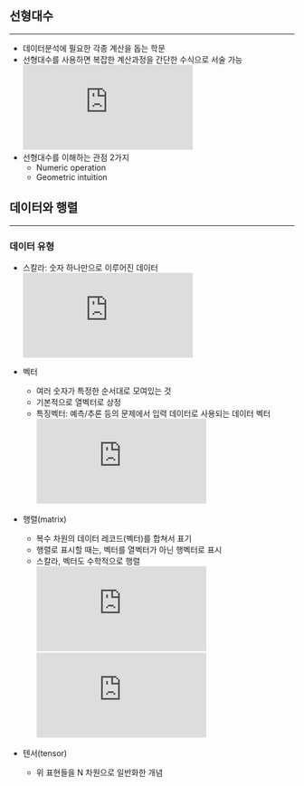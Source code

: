## 선형대수
----
+ 데이터분석에 필요한 각종 계산을 돕는 학문
+ 선형대수를 사용하면 복잡한 계산과정을 간단한 수식으로 서술 가능
![Math](https://latex.codecogs.com/gif.latex?y%20%3D%20Xw)
+ 선형대수를 이해하는 관점 2가지
	* Numeric operation
	* Geometric intuition



## 데이터와 행렬
----
### 데이터 유형
+ 스칼라: 숫자 하나만으로 이루어진 데이터
![Math](https://latex.codecogs.com/gif.latex?x%20%5Cin%20R)
	
+ 벡터
	* 여러 숫자가 특정한 순서대로 모여있는 것
	* 기본적으로 열벡터로 상정
	* 특징벡터: 예측/추론 등의 문제에서 입력 데이터로 사용되는 데이터 벡터
![Math](https://latex.codecogs.com/gif.latex?x%20%3D%20%5Cbegin%7Bbmatrix%7D%20x_%7B1%7D%20%5C%5C%20x_%7B2%7D%20%5C%5C%20x_%7B3%7D%20%5C%5C%20x_%7B4%7D%20%5C%5C%20%5Cend%7Bbmatrix%7D)

+ 행렬(matrix)
	* 복수 차원의 데이터 레코드(벡터)를 합쳐서 표기
	* 행렬로 표시할 때는, 벡터를 열벡터가 아닌 행벡터로 표시
	* 스칼라, 벡터도 수학적으로 행렬
![Math](https://latex.codecogs.com/gif.latex?X%20%3D%20%5Cbegin%7Bbmatrix%7D%20%5Cboxed%7B%5Cbegin%7Bmatrix%7D%20x_%7B1%2C%201%7D%20%26%20x_%7B1%2C%202%7D%20%26%20x_%7B1%2C%203%7D%20%26%20x_%7B1%2C%204%7D%5Cend%7Bmatrix%7D%7D%20%5C%5C%20%5Cbegin%7Bmatrix%7D%20x_%7B2%2C%201%7D%20%26%20x_%7B2%2C%202%7D%20%26%20x_%7B2%2C%203%7D%20%26%20x_%7B2%2C%204%7D%5Cend%7Bmatrix%7D%20%5C%5C%20%5Cbegin%7Bmatrix%7D%20x_%7B3%2C%201%7D%20%26%20x_%7B3%2C%202%7D%20%26%20x_%7B3%2C%203%7D%20%26%20x_%7B3%2C%204%7D%5Cend%7Bmatrix%7D%20%5C%5C%20%5Cbegin%7Bmatrix%7D%20x_%7B4%2C%201%7D%20%26%20x_%7B4%2C%202%7D%20%26%20x_%7B4%2C%203%7D%20%26%20x_%7B4%2C%204%7D%5Cend%7Bmatrix%7D%20%5C%5C%20%5Cbegin%7Bmatrix%7D%20x_%7B5%2C%201%7D%20%26%20x_%7B5%2C%202%7D%20%26%20x_%7B5%2C%203%7D%20%26%20x_%7B5%2C%204%7D%5Cend%7Bmatrix%7D%20%5C%5C%20%5Cbegin%7Bmatrix%7D%20x_%7B6%2C%201%7D%20%26%20x_%7B6%2C%202%7D%20%26%20x_%7B6%2C%203%7D%20%26%20x_%7B6%2C%204%7D%5Cend%7Bmatrix%7D%20%5C%5C%20%5Cend%7Bbmatrix%7D)
	![Math](https://latex.codecogs.com/gif.latex?X%20%5Cin%20%5Cmathbf%7BR%7D%5E%7B6%5Ctimes%204%7D)

+ 텐서(tensor)
	* 위 표현들을 N 차원으로 일반화한 개념

